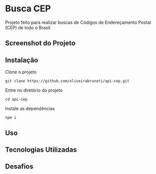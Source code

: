 # Busca CEP

Projeto feito para realizar buscas de Códigos de Endereçamento Postal (CEP) de todo o Brasil.

## Screenshot do Projeto

## Instalação

Clone o projeto
```    
git clone https://github.com/oliveirabrunati/api-cep.git
```

Entre no diretório do projeto
```
cd api-cep
```

Instale as dependências
```
npm i
```

## Uso

## Tecnologias Utilizadas

## Desafios
